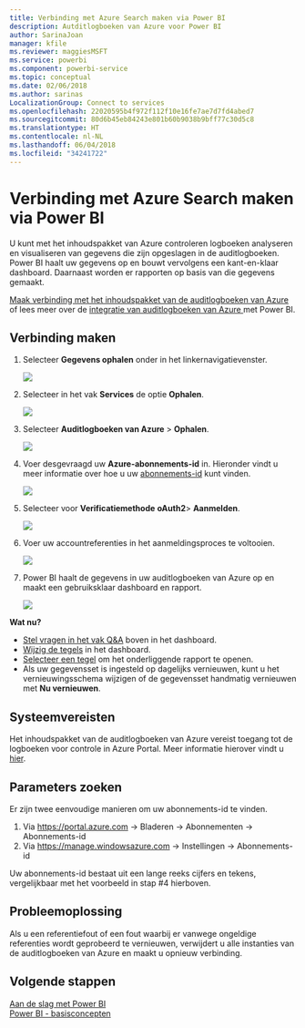 ```yaml
---
title: Verbinding met Azure Search maken via Power BI
description: Autditlogboeken van Azure voor Power BI
author: SarinaJoan
manager: kfile
ms.reviewer: maggiesMSFT
ms.service: powerbi
ms.component: powerbi-service
ms.topic: conceptual
ms.date: 02/06/2018
ms.author: sarinas
LocalizationGroup: Connect to services
ms.openlocfilehash: 22020595b4f972f112f10e16fe7ae7d7fd4abed7
ms.sourcegitcommit: 80d6b45eb84243e801b60b9038b9bff77c30d5c8
ms.translationtype: HT
ms.contentlocale: nl-NL
ms.lasthandoff: 06/04/2018
ms.locfileid: "34241722"
---
```

# <a name="connect-to-azure-audit-logs-with-power-bi"></a>Verbinding met Azure Search maken via Power BI
U kunt met het inhoudspakket van Azure controleren logboeken analyseren en visualiseren van gegevens die zijn opgeslagen in de auditlogboeken. Power BI haalt uw gegevens op en bouwt vervolgens een kant-en-klaar dashboard. Daarnaast worden er rapporten op basis van die gegevens gemaakt.

[Maak verbinding met het inhoudspakket van de auditlogboeken van Azure](https://app.powerbi.com/getdata/services/azure-audit-logs) of lees meer over de [integratie van auditlogboeken van Azure ](https://powerbi.microsoft.com/integrations/azure-audit-logs) met Power BI.

## <a name="how-to-connect"></a>Verbinding maken
1. Selecteer **Gegevens ophalen** onder in het linkernavigatievenster.  
   
    ![](media/service-connect-to-azure-audit-logs/getdata.png)
2. Selecteer in het vak **Services** de optie **Ophalen**.  
   
    ![](media/service-connect-to-azure-audit-logs/services.png) 
3. Selecteer **Auditlogboeken van Azure** > **Ophalen**.  
   
   ![](media/service-connect-to-azure-audit-logs/azureauditlogs.png)
4. Voer desgevraagd uw **Azure-abonnements-id** in. Hieronder vindt u meer informatie over hoe u uw [abonnements-id](#FindingParams) kunt vinden.   
   
    ![](media/service-connect-to-azure-audit-logs/parameters.png)
5. Selecteer voor **Verificatiemethode** **oAuth2**\> **Aanmelden**.
   
    ![](media/service-connect-to-azure-audit-logs/creds.png)
6. Voer uw accountreferenties in het aanmeldingsproces te voltooien.
   
    ![](media/service-connect-to-azure-audit-logs/login.png)
7. Power BI haalt de gegevens in uw auditlogboeken van Azure op en maakt een gebruiksklaar dashboard en rapport. 
   
    ![](media/service-connect-to-azure-audit-logs/dashboard.png)

**Wat nu?**

* [Stel vragen in het vak Q&A](power-bi-q-and-a.md) boven in het dashboard.
* [Wijzig de tegels](service-dashboard-edit-tile.md) in het dashboard.
* [Selecteer een tegel](service-dashboard-tiles.md) om het onderliggende rapport te openen.
* Als uw gegevensset is ingesteld op dagelijks vernieuwen, kunt u het vernieuwingsschema wijzigen of de gegevensset handmatig vernieuwen met **Nu vernieuwen**.

## <a name="system-requirements"></a>Systeemvereisten
Het inhoudspakket van de auditlogboeken van Azure vereist toegang tot de logboeken voor controle in Azure Portal. Meer informatie hierover vindt u [hier](https://azure.microsoft.com/documentation/articles/insights-debugging-with-events/).

<a name="FindingParams"></a>

## <a name="finding-parameters"></a>Parameters zoeken
Er zijn twee eenvoudige manieren om uw abonnements-id te vinden.

1. Via https://portal.azure.com -&gt; Bladeren -&gt; Abonnementen -&gt; Abonnements-id
2. Via https://manage.windowsazure.com -&gt; Instellingen -&gt; Abonnements-id

Uw abonnements-id bestaat uit een lange reeks cijfers en tekens, vergelijkbaar met het voorbeeld in stap \#4 hierboven. 

## <a name="troubleshooting"></a>Probleemoplossing
Als u een referentiefout of een fout waarbij er vanwege ongeldige referenties wordt geprobeerd te vernieuwen, verwijdert u alle instanties van de auditlogboeken van Azure en maakt u opnieuw verbinding.

## <a name="next-steps"></a>Volgende stappen
[Aan de slag met Power BI](service-get-started.md)  
[Power BI - basisconcepten](service-basic-concepts.md)  

